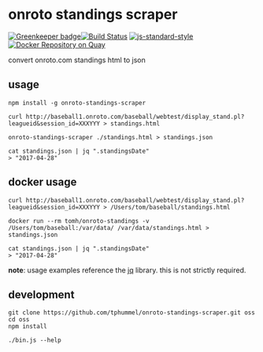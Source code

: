 # onroto standings scraper #

[![Greenkeeper badge](https://badges.greenkeeper.io/tphummel/onroto-standings-scraper.svg)](https://greenkeeper.io/)[![Build Status](https://travis-ci.org/tphummel/onroto-standings-scraper.png)](https://travis-ci.org/tphummel/onroto-standings-scraper) [![js-standard-style](https://img.shields.io/badge/code%20style-standard-brightgreen.svg?style=flat)](https://github.com/feross/standard)
[![Docker Repository on Quay](https://quay.io/repository/tomh/onroto-standings-scraper/status "Docker Repository on Quay")](https://quay.io/repository/tomh/onroto-standings-scraper)

convert onroto.com standings html to json

## usage

```
npm install -g onroto-standings-scraper

curl http://baseball1.onroto.com/baseball/webtest/display_stand.pl?leagueid&session_id=XXXYYY > standings.html

onroto-standings-scraper ./standings.html > standings.json

cat standings.json | jq ".standingsDate"
> "2017-04-28"
```

## docker usage

```
curl http://baseball1.onroto.com/baseball/webtest/display_stand.pl?leagueid&session_id=XXXYYY > /Users/tom/baseball/standings.html

docker run --rm tomh/onroto-standings -v /Users/tom/baseball:/var/data/ /var/data/standings.html > standings.json

cat standings.json | jq ".standingsDate"
> "2017-04-28"
```

**note**: usage examples reference the [jq](https://stedolan.github.io/jq/) library. this is not strictly required.

## development

```
git clone https://github.com/tphummel/onroto-standings-scraper.git oss
cd oss
npm install

./bin.js --help
```
